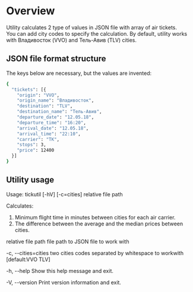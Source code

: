 # Overview

Utility calculates 2 type of values in JSON file with array of air tickets.     
You can add city codes to specify the calculation.
By default, utility works with Владивосток (VVO) and Тель-Авив (TLV) cities.

## JSON file format structure

The keys below are necessary, but the values are invented:

```sh
{
  "tickets": [{
    "origin": "VVO",
    "origin_name": "Владивосток",
    "destination": "TLV",
    "destination_name": "Тель-Авив",
    "departure_date": "12.05.18",
    "departure_time": "16:20",
    "arrival_date": "12.05.18",
    "arrival_time": "22:10",
    "carrier": "TK",
    "stops": 3,
    "price": 12400
  }]
}
```

## Utility usage

Usage: tickutil [-hV] [-c=cities] relative file path

Calculates:
1) Minimum flight time in minutes between cities for each air carrier.     
2) The difference between the average and the median prices between cities.

relative file path   file path to JSON file to work with

-c, --cities=cities      two cities codes separated by whitespace to workwith [default:VVO TLV]

-h, --help               Show this help message and exit.

-V, --version            Print version information and exit.
